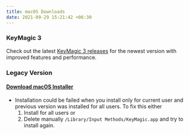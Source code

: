 ```yaml
---
title: macOS Downloads
date: 2021-09-29 15:21:42 +06:30
---
```


### KeyMagic 3

Check out the latest [KeyMagic 3 releases](https://github.com/thantthet/keymagic-3/releases) for the newest version with improved features and performance.

### Legacy Version

#### [Download macOS Installer](https://github.com/thantthet/keymagic/releases/tag/macos-1.5.6)

- Installation could be failed when you install only for current user and previous version was installed for all users. To fix this either
  1. Install for all users or
  2. Delete manually `/Library/Input Methods/KeyMagic.app` and try to install again.
